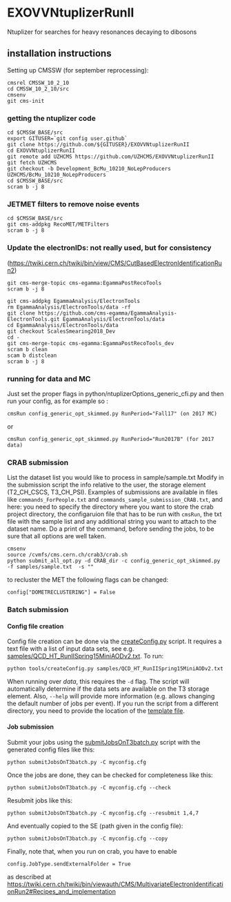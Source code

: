 # EXOVVNtuplizerRunII

Ntuplizer for searches for heavy resonances decaying to dibosons

## installation instructions

Setting up CMSSW (for september reprocessing):

```
cmsrel CMSSW_10_2_10
cd CMSSW_10_2_10/src
cmsenv
git cms-init
```



### getting the ntuplizer code
```
cd $CMSSW_BASE/src
export GITUSER=`git config user.github`
git clone https://github.com/${GITUSER}/EXOVVNtuplizerRunII 
cd EXOVVNtuplizerRunII
git remote add UZHCMS https://github.com/UZHCMS/EXOVVNtuplizerRunII
git fetch UZHCMS
git checkout -b Development_BcMu_10210_NoLepProducers UZHCMS/BcMu_10210_NoLepProducers
cd $CMSSW_BASE/src
scram b -j 8
```

### JETMET filters to remove noise events
```
cd $CMSSW_BASE/src
git cms-addpkg RecoMET/METFilters 
scram b -j 8
```


### Update the electronIDs: not really used, but for consistency
(https://twiki.cern.ch/twiki/bin/view/CMS/CutBasedElectronIdentificationRun2)
```
git cms-merge-topic cms-egamma:EgammaPostRecoTools 
scram b -j 8

git cms-addpkg EgammaAnalysis/ElectronTools
rm EgammaAnalysis/ElectronTools/data -rf
git clone https://github.com/cms-egamma/EgammaAnalysis-ElectronTools.git EgammaAnalysis/ElectronTools/data
cd EgammaAnalysis/ElectronTools/data
git checkout ScalesSmearing2018_Dev
cd -
git cms-merge-topic cms-egamma:EgammaPostRecoTools_dev
scram b clean 
scam b distclean 
scram b -j 8 
```


### running for data and MC
Just set the proper flags in python/ntuplizerOptions_generic_cfi.py
and then run your config, as for example so :

```
cmsRun config_generic_opt_skimmed.py RunPeriod="Fall17" (on 2017 MC)
```
or
```
cmsRun config_generic_opt_skimmed.py RunPeriod="Run2017B" (for 2017 data)
```


### CRAB submission 
List the dataset list you would like to process in sample/sample.txt
Modify in the submission script the info relative to the user, the storage element (T2_CH_CSCS, T3_CH_PSI).
Examples of submissions are available in files like `commands_ForPeople.txt` and `commands_sample_submission_CRAB.txt`, and here:
you need to specify the directory where you want to store the crab project directory, the configaruion file that has to be run with `cmsRun`, the txt file with the sample list and any additional string you want to attach to the dataset name. Do a print of the command, before sending the jobs, to be sure that all options are well taken.

```
cmsenv
source /cvmfs/cms.cern.ch/crab3/crab.sh
python submit_all_opt.py -d CRAB_dir -c config_generic_opt_skimmed.py -f samples/sample.txt  -s ""

```


to recluster the MET the following flags can be changed:
```
config["DOMETRECLUSTERING"] = False
```


### Batch submission

#### Config file creation

Config file creation can be done via the [createConfig.py](Ntuplizer/tools/createConfig.py) script. It requires a text file with a list of input data sets, see e.g. [samples/QCD_HT_RunIISpring15MiniAODv2.txt](Ntuplizer/samples/QCD_HT_RunIISpring15MiniAODv2.txt). To run:
```
python tools/createConfig.py samples/QCD_HT_RunIISpring15MiniAODv2.txt
```
When running over *data*, this requires the ```-d``` flag. The script will automatically determine if the data sets are available on the T3 storage element. Also, ```--help``` will provide more information (e.g. allows changing the default number of jobs per event). If you run the script from a different directory, you need to provide the location of the [template file](Ntuplizer/submitJobsOnT3batch.cfg).

#### Job submission

Submit your jobs using the [submitJobsOnT3batch.py](Ntuplizer/submitJobsOnT3batch.py) script with the generated config files like this:
```
python submitJobsOnT3batch.py -C myconfig.cfg
```
Once the jobs are done, they can be checked for completeness like this:
```
python submitJobsOnT3batch.py -C myconfig.cfg --check
```
Resubmit jobs like this:
```
python submitJobsOnT3batch.py -C myconfig.cfg --resubmit 1,4,7
```
And eventually copied to the SE (path given in the config file):
```
python submitJobsOnT3batch.py -C myconfig.cfg --copy
```

Finally, note that, when you run on crab, you have to enable 
```
config.JobType.sendExternalFolder = True
```
as described at https://twiki.cern.ch/twiki/bin/viewauth/CMS/MultivariateElectronIdentificationRun2#Recipes_and_implementation
